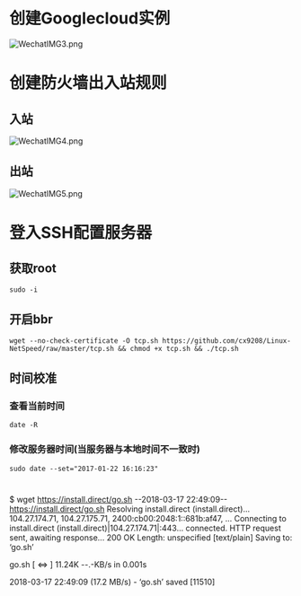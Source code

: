 # 创建Googlecloud实例
![WechatIMG3.png](1)
# 创建防火墙出入站规则
## 入站
![WechatIMG4.png](2)
## 出站
![WechatIMG5.png](3)
# 登入SSH配置服务器
## 获取root
`sudo -i`
## 开启bbr
`wget --no-check-certificate -O tcp.sh https://github.com/cx9208/Linux-NetSpeed/raw/master/tcp.sh && chmod +x tcp.sh && ./tcp.sh`
## 时间校准
### 查看当前时间
`date -R`
### 修改服务器时间(当服务器与本地时间不一致时)
`sudo date --set="2017-01-22 16:16:23"`
# 
$ wget https://install.direct/go.sh
--2018-03-17 22:49:09--  https://install.direct/go.sh
Resolving install.direct (install.direct)... 104.27.174.71, 104.27.175.71, 2400:cb00:2048:1::681b:af47, ...
Connecting to install.direct (install.direct)|104.27.174.71|:443... connected.
HTTP request sent, awaiting response... 200 OK
Length: unspecified [text/plain]
Saving to: ‘go.sh’

go.sh                             [ <=>                                                 ]  11.24K  --.-KB/s    in 0.001s  

2018-03-17 22:49:09 (17.2 MB/s) - ‘go.sh’ saved [11510]


